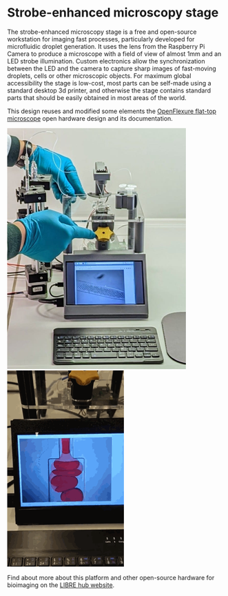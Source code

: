 # Strobe-enhanced microscopy stage

The strobe-enhanced microscopy stage is a free and open-source workstation for imaging fast processes, particularly developed for microfluidic droplet generation. It uses the lens from the Raspberry Pi Camera to produce a microscope with a field of view of almost 1mm and an LED strobe illumination. Custom electronics allow the synchronization between the LED and the camera to capture sharp images of fast-moving droplets, cells or other microscopic objects. For maximum global accessibility the stage is low-cost, most parts can be self-made using a standard desktop 3d printer, and otherwise the stage contains standard parts that should be easily obtained in most areas of the world.

This design reuses and modified some elements the [OpenFlexure flat-top microscope](https://rwb27.gitlab.io/openflexure-flat-top-microscope/) open hardware design and its documentation.

![](images/stage.png)
![](images/stage_droplets.gif)

Find about more about this platform and other open-source hardware for bioimaging on the [LIBRE hub website](https://librehub.github.io/).
